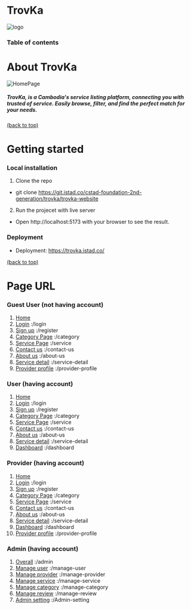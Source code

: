 # TrovKa

![logo](https://git.istad.co/cstad-foundation-2nd-generation/trovka/trovka-website/-/raw/adminh/trovka/public/image/logo/Trovka-logo-official.png?ref_type=heads)

### Table of contents

# About TrovKa

![HomePage](https://git.istad.co/cstad-foundation-2nd-generation/trovka/trovka-website/-/raw/adminh/trovka/Trovka%20Home%20Screenshort.png)

##### TrovKa,  is a Cambodia's service listing platform, connecting you with trusted of service. Easily browse, filter, and find the perfect match for your needs.

[(back to top)](Service_Name)

# Getting started

### Local installation

1. Clone the repo
  - git clone https://git.istad.co/cstad-foundation-2nd-generation/trovka/trovka-website

2. Run the projecet with live server
  - Open http://localhost:5173 with your browser to see the result.

### Deployment
  - Deployment: https://trovka.istad.co/

[(back to top)](Service_Name)

# Page URL

### Guest User (not having account)

1. [Home](url)
2. [Login](url) :/login
3. [Sign up](url) :/register
4. [Category Page](url) :/category
5. [Service Page](url) :/service 
6. [Contact us](url) :/contact-us
7. [About us](url) :/about-us
8. [Service detail](url) :/service-detail
9. [Provider profile](url) :/provider-profile

###  User (having account)
1. [Home](url)
2. [Login](url) :/login
3. [Sign up](url) :/register
4. [Category Page](url) :/category
5. [Service Page](url) :/service 
6. [Contact us](url) :/contact-us
7. [About us](url) :/about-us
8. [Service detail](url) :/service-detail
9. [Dashboard](url) :/dashboard


###  Provider (having account)
1. [Home](url)
2. [Login](url) :/login
3. [Sign up](url) :/register
4. [Category Page](url) :/category
5. [Service Page](url) :/service 
6. [Contact us](url) :/contact-us
7. [About us](url) :/about-us
8. [Service detail](url) :/service-detail
9. [Dashboard](url) :/dashboard
10. [Provider profile](url) :/provider-profile

###  Admin (having account)
1. [Overall](url) :/admin
2. [Manage user](url) :/manage-user
3. [Manage provider](url) :/manage-provider
4. [Manage service](url) :/manage-service
5. [Manage category](url) :/manage-category
6. [Manage review](url) :/manage-review
7. [Admin setting](url) :/Admin-setting



